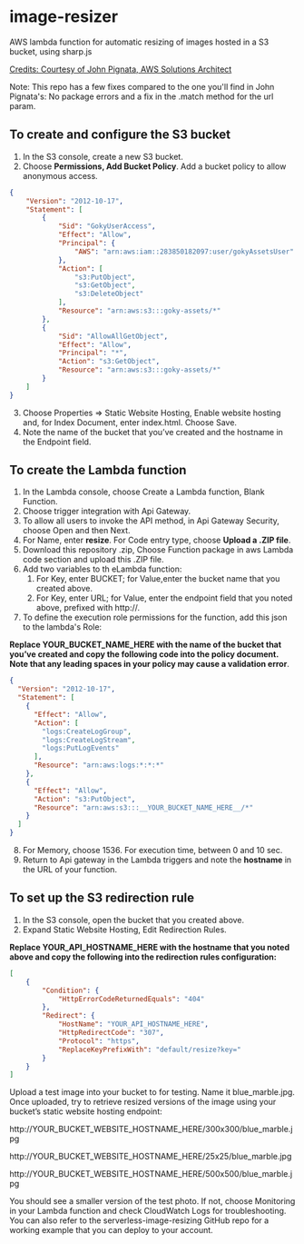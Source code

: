 # image-resizer

AWS lambda function for automatic resizing of images hosted in a S3 bucket, using sharp.js

[Credits: Courtesy of John Pignata, AWS Solutions Architect](https://aws.amazon.com/es/blogs/compute/resize-images-on-the-fly-with-amazon-s3-aws-lambda-and-amazon-api-gateway/)

Note: This repo has a few fixes compared to the one you'll find in John Pignata's: No package errors and a fix in the .match method for the url param.

## To create and configure the S3 bucket

1. In the S3 console, create a new S3 bucket.
2. Choose **Permissions, Add Bucket Policy**. Add a bucket policy to allow anonymous access.
```json
{
    "Version": "2012-10-17",
    "Statement": [
        {
            "Sid": "GokyUserAccess",
            "Effect": "Allow",
            "Principal": {
                "AWS": "arn:aws:iam::283850182097:user/gokyAssetsUser"
            },
            "Action": [
                "s3:PutObject",
                "s3:GetObject",
                "s3:DeleteObject"
            ],
            "Resource": "arn:aws:s3:::goky-assets/*"
        },
        {
            "Sid": "AllowAllGetObject",
            "Effect": "Allow",
            "Principal": "*",
            "Action": "s3:GetObject",
            "Resource": "arn:aws:s3:::goky-assets/*"
        }
    ]
}
```
3. Choose Properties => Static Website Hosting, Enable website hosting and, for Index Document, enter index.html.
Choose Save.
4. Note the name of the bucket that you’ve created and the hostname in the Endpoint field.

## To create the Lambda function

1. In the Lambda console, choose Create a Lambda function, Blank Function.
2. Choose trigger integration with Api Gateway.
3. To allow all users to invoke the API method, in Api Gateway Security, choose Open and then Next.
4. For Name, enter **resize**. For Code entry type, choose **Upload a .ZIP file**.
5. Download this repository .zip, Choose Function package in aws Lambda code section and upload this .ZIP file.
6. Add two variables to th eLambda function:
    1. For Key, enter BUCKET;  for Value,enter the bucket name that you created above.
    2. For Key, enter URL; for Value, enter the endpoint field that you noted above, prefixed with http://.
7. To define the execution role permissions for the function, add this json to the lambda's Role:


**Replace YOUR_BUCKET_NAME_HERE with the name of the bucket that you’ve created and copy the following code into the policy document. Note that any leading spaces in your policy may cause a validation error**.
```json
{
  "Version": "2012-10-17",
  "Statement": [
    {
      "Effect": "Allow",
      "Action": [
        "logs:CreateLogGroup",
        "logs:CreateLogStream",
        "logs:PutLogEvents"
      ],
      "Resource": "arn:aws:logs:*:*:*"
    },
    {
      "Effect": "Allow",
      "Action": "s3:PutObject",
      "Resource": "arn:aws:s3:::__YOUR_BUCKET_NAME_HERE__/*"    
    }
  ]
}
```
8. For Memory, choose 1536. For execution time, between 0 and 10 sec.
9. Return to Api gateway in the Lambda triggers and note the **hostname** in the URL of your function.

## To set up the S3 redirection rule

1. In the S3 console, open the bucket that you created above.
2. Expand Static Website Hosting, Edit Redirection Rules.

**Replace YOUR_API_HOSTNAME_HERE with the hostname that you noted above and copy the following into the redirection rules configuration:**
```json
[
    {
        "Condition": {
            "HttpErrorCodeReturnedEquals": "404"
        },
        "Redirect": {
            "HostName": "YOUR_API_HOSTNAME_HERE",
            "HttpRedirectCode": "307",
            "Protocol": "https",
            "ReplaceKeyPrefixWith": "default/resize?key="
        }
    }
]
```
Upload a test image into your bucket to for testing. Name it blue_marble.jpg. Once uploaded, try to retrieve resized versions of the image using your bucket’s static website hosting endpoint:

http://YOUR_BUCKET_WEBSITE_HOSTNAME_HERE/300x300/blue_marble.jpg

http://YOUR_BUCKET_WEBSITE_HOSTNAME_HERE/25x25/blue_marble.jpg

http://YOUR_BUCKET_WEBSITE_HOSTNAME_HERE/500x500/blue_marble.jpg

You should see a smaller version of the test photo. If not, choose Monitoring in your Lambda function and check CloudWatch Logs for troubleshooting. You can also refer to the serverless-image-resizing GitHub repo for a working example that you can deploy to your account.

